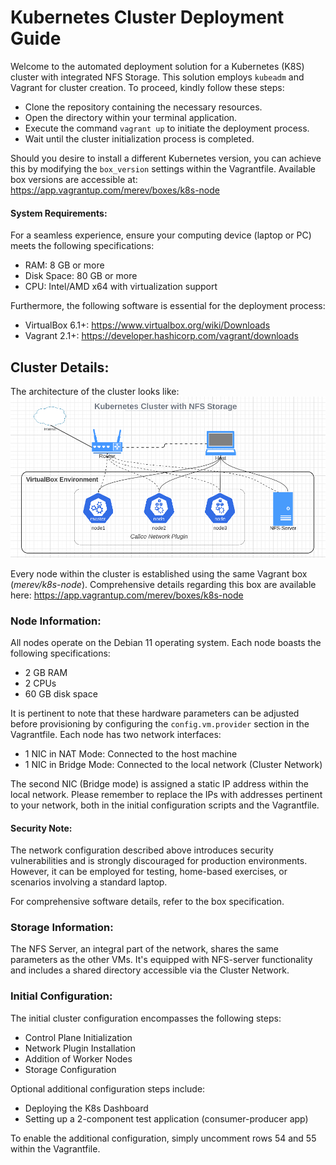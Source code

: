 # Kubernetes Cluster Deployment Guide

Welcome to the automated deployment solution for a Kubernetes (K8S) cluster with integrated NFS Storage. This solution employs `kubeadm` and Vagrant for cluster creation. To proceed, kindly follow these steps:

 - Clone the repository containing the necessary resources.
 - Open the directory within your terminal application.
 - Execute the command `vagrant up` to initiate the deployment process.
 - Wait until the cluster initialization process is completed.

Should you desire to install a different Kubernetes version, you can achieve this by modifying the `box_version` settings within the Vagrantfile. Available box versions are accessible at: https://app.vagrantup.com/merev/boxes/k8s-node

#### System Requirements:

For a seamless experience, ensure your computing device (laptop or PC) meets the following specifications:

 - RAM: 8 GB or more
 - Disk Space: 80 GB or more
 - CPU: Intel/AMD x64 with virtualization support

Furthermore, the following software is essential for the deployment process:

 - VirtualBox 6.1+: https://www.virtualbox.org/wiki/Downloads
 - Vagrant 2.1+: https://developer.hashicorp.com/vagrant/downloads

## Cluster Details:
The architecture of the cluster looks like:
![general setup](cluster-architecture.png)

Every node within the cluster is established using the same Vagrant box (*merev/k8s-node*). Comprehensive details regarding this box are available here: https://app.vagrantup.com/merev/boxes/k8s-node

### Node Information:

All nodes operate on the Debian 11 operating system. Each node boasts the following specifications:

 - 2 GB RAM
 - 2 CPUs
 - 60 GB disk space

It is pertinent to note that these hardware parameters can be adjusted before provisioning by configuring the `config.vm.provider` section in the Vagrantfile. Each node has two network interfaces:

 - 1 NIC in NAT Mode: Connected to the host machine
 - 1 NIC in Bridge Mode: Connected to the local network (Cluster Network)

The second NIC (Bridge mode) is assigned a static IP address within the local network. Please remember to replace the IPs with addresses pertinent to your network, both in the initial configuration scripts and the Vagrantfile.

#### Security Note:

The network configuration described above introduces security vulnerabilities and is strongly discouraged for production environments. However, it can be employed for testing, home-based exercises, or scenarios involving a standard laptop.

For comprehensive software details, refer to the box specification.

### Storage Information:

The NFS Server, an integral part of the network, shares the same parameters as the other VMs. It's equipped with NFS-server functionality and includes a shared directory accessible via the Cluster Network.

### Initial Configuration:

The initial cluster configuration encompasses the following steps:

 - Control Plane Initialization
 - Network Plugin Installation
 - Addition of Worker Nodes
 - Storage Configuration

Optional additional configuration steps include:

 - Deploying the K8s Dashboard
 - Setting up a 2-component test application (consumer-producer app)

To enable the additional configuration, simply uncomment rows 54 and 55 within the Vagrantfile.